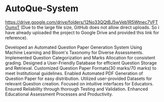 # AutoQue-System

https://drive.google.com/drive/folders/12No33QQtBJ5wVeb1R5Wtnec7VFTOumxT 
(Due to the large file size, GitHub does not allow direct uploads. So i have already uploaded the project to Google Drive and provided this link for reference).

Developed an Automated Question Paper Generation System Using Machine Learning and Bloom's Taxonomy for Diverse Assessments.
Implemented Question Categorization and Marks Allocation for consistent grading.
Designed a User-Friendly Database for efficient Question Storage and Retrieval.
Customized Question Paper Formats(30 marks/70 marks) to meet Institutional guidelines.
Enabled Automated PDF Generation of Question Paper for easy distribution.
Utilized user-provided Datasets for relevant Question creation.
Focused on intuitive interfaces for Educators.
Ensured Reliability through thorough Testing and Validation.
Enhanced Educational Assessment Processes and Productivity.
